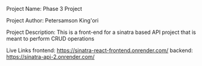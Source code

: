 

Project Name:
Phase 3 Project

Project Author:
Petersamson King'ori

Project Description:
This is a front-end for a sinatra based API project that is meant to perform CRUD operations

Live Links
frontend: https://sinatra-react-frontend.onrender.com/
backend: https://sinatra-api-2.onrender.com/ 